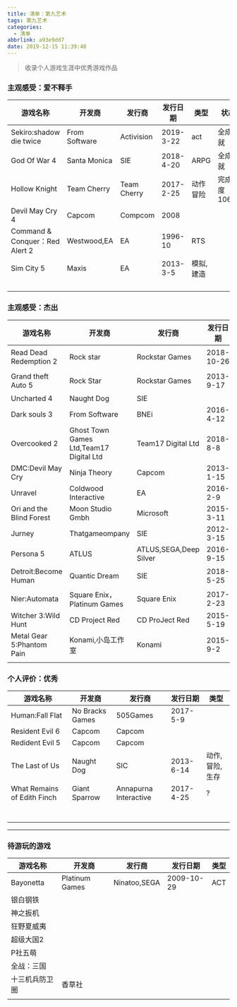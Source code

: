 ```yaml
---
title: 清单：第九艺术
tags: 第九艺术
categories:
  - 清单
abbrlink: a93e9dd7
date: 2019-12-15 11:39:40
---
```

>收录个人游戏生涯中优秀游戏作品

<!--more-->

### 主观感受：爱不释手

|游戏名称|开发商|发行商|发行日期|类型|状态|
|---|---|---|---|---|---|
|Sekiro:shadow die twice|From Software|Activision|2019-3-22|act|全成就|
|God Of War 4|Santa Monica|SIE|2018-4-20|ARPG|全成就|
|Hollow Knight|Team Cherry|Team Cherry|2017-2-25|动作冒险|完成度106%|
|Devil May Cry 4|Capcom|Compcom|2008|||
|Command & Conquer：Red Alert 2|Westwood,EA|EA|1996-10|RTS||
|Sim City 5|Maxis|EA|2013-3-5|模拟,建造||
|||||||
|||||||
|||||||
|||||||

### 主观感受：杰出

|游戏名称|开发商|发行商|发行日期|类型|
|---|---|---|---|---|
|Read Dead Redemption 2|Rock star|Rockstar Games|2018-10-26|动作冒险|
|Grand theft Auto 5|Rock Star|Rockstar Games|2013-9-17|动作冒险|
|Uncharted 4|Naught Dog|SIE|||
|Dark souls 3|From Software|BNEi|2016-4-12|ARPG|
|Overcooked 2|Ghost Town Games Ltd,Team17 Digital Ltd|Team17 Digital Ltd|2018-8-8|?|
|DMC:Devil May Cry|Ninja Theory|Capcom|2013-1-15|ACT|
|Unravel|Coldwood Interactive|EA|2016-2-9|ACT|
|Ori and the Blind Forest|Moon Studio Gmbh|Microsoft|2015-3-11|AVG|
|Jurney|Thatgameompany|SIE|2012-3-15|?|
|Persona 5|ATLUS|ATLUS,SEGA,Deep Silver|2016-9-15|JRPG|
|Detroit:Become Human|Quantic Dream|SIE|2018-5-25|互动电影|
|Nier:Automata|Square Enix，Platinum Games|Square Enix|2017-2-23|ARPG|
|Witcher 3:Wild Hunt|CD Project Red|CD ProJect Red|2015-5-19|ARPG|
|Metal Gear 5:Phantom Pain|Konami,小岛工作室|Konami|2015-9-2|潜入|
||||||
### 个人评价：优秀

|游戏名称|开发商|发行商|发行日期|类型|
|---|---|---|---|---|
|Human:Fall Flat|No Bracks Games|505Games|2017-5-9|
|Resident Evil 6|Capcom|Capcom||
|Redident Evil 5|Capcom|Capcom||
|The Last of Us|Naught Dog|SIC|2013-6-14|动作,冒险,生存|
|What Remains of Edith Finch|Giant Sparrow|Annapurna Interactive|2017-4-25|?|
|||||
|||||
|||||
|||||
|||||
|||||
|||||
---

### 待游玩的游戏

|游戏名称|开发商|发行商|发行日期|类型|
|---|---|---|---|---|
|Bayonetta|Platinum Games|Ninatoo,SEGA|2009-10-29|ACT|
|银白钢铁|||||
|神之扳机|||||
|狂野夏威夷|||||
|超级大国2|||||
|P社五萌|||||
|全战：三国|||||
|十三机兵防卫圈|香草社||||
||||||